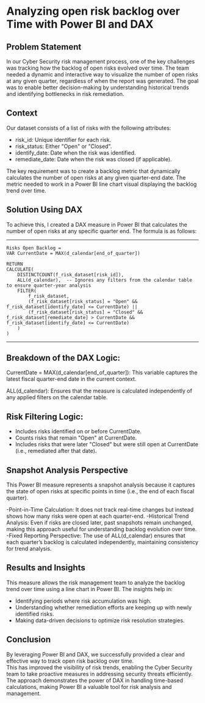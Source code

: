 # Analyzing open risk backlog over Time with Power BI and DAX

## Problem Statement

In our Cyber Security risk management process, one of the key challenges was tracking how the backlog of open risks evolved over time. The team needed a dynamic and interactive way to visualize the number of open risks at any given quarter, regardless of when the report was generated. The goal was to enable better decision-making by understanding historical trends and identifying bottlenecks in risk remediation.  

## Context

Our dataset consists of a list of risks with the following attributes:

- risk_id: Unique identifier for each risk.  
- risk_status: Either "Open" or "Closed".  
- identify_date: Date when the risk was identified.  
- remediate_date: Date when the risk was closed (if applicable).  

The key requirement was to create a backlog metric that dynamically calculates the number of open risks at any given quarter-end date. The metric needed to work in a Power BI line chart visual displaying the backlog trend over time.  

## Solution Using DAX

To achieve this, I created a DAX measure in Power BI that calculates the number of open risks at any specific quarter end. The formula is as follows:

-------------------------------------------------------------------------------------------------------------------------------------------------------------

```DAX
Risks Open Backlog = 
VAR CurrentDate = MAX(d_calendar[end_of_quarter])

RETURN
CALCULATE(
    DISTINCTCOUNT(f_risk_dataset[risk_id]),
    ALL(d_calendar),  -- Ignores any filters from the calendar table to ensure quarter-year analysis
    FILTER(
        f_risk_dataset,
        (f_risk_dataset[risk_status] = "Open" && f_risk_dataset[identify_date] <= CurrentDate) ||  
        (f_risk_dataset[risk_status] = "Closed" && f_risk_dataset[remediate_date] > CurrentDate && f_risk_dataset[identify_date] <= CurrentDate)
    )
)
```
--------------------------------------------------------------------------------------------------------------------------------------------------------------

## Breakdown of the DAX Logic:

CurrentDate = MAX(d_calendar[end_of_quarter]): This variable captures the latest fiscal quarter-end date in the current context.  

ALL(d_calendar): Ensures that the measure is calculated independently of any applied filters on the calendar table.  

## Risk Filtering Logic:

- Includes risks identified on or before CurrentDate.  
- Counts risks that remain "Open" at CurrentDate.  
- Includes risks that were later "Closed" but were still open at CurrentDate (i.e., remediated after that date).  

## Snapshot Analysis Perspective

This Power BI measure represents a snapshot analysis because it captures the state of open risks at specific points in time (i.e., the end of each fiscal quarter).

-Point-in-Time Calculation: It does not track real-time changes but instead shows how many risks were open at each quarter-end.
-Historical Trend Analysis: Even if risks are closed later, past snapshots remain unchanged, making this approach useful for understanding backlog evolution over time.
-Fixed Reporting Perspective: The use of ALL(d_calendar) ensures that each quarter’s backlog is calculated independently, maintaining consistency for trend analysis.

## Results and Insights

This measure allows the risk management team to analyze the backlog trend over time using a line chart in Power BI. The insights help in:

- Identifying periods where risk accumulation was high.
- Understanding whether remediation efforts are keeping up with newly identified risks.
- Making data-driven decisions to optimize risk resolution strategies.

## Conclusion

By leveraging Power BI and DAX, we successfully provided a clear and effective way to track open risk backlog over time.  
This has improved the visibility of risk trends, enabling the Cyber Security team to take proactive measures in addressing security threats efficiently.  
The approach demonstrates the power of DAX in handling time-based calculations, making Power BI a valuable tool for risk analysis and management.  
